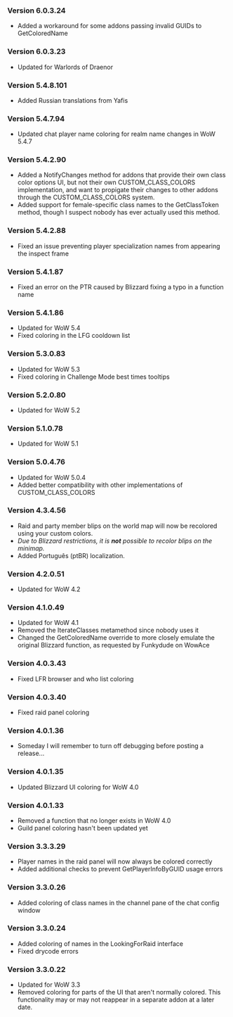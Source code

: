 ### Version 6.0.3.24

* Added a workaround for some addons passing invalid GUIDs to GetColoredName

### Version 6.0.3.23

* Updated for Warlords of Draenor

### Version 5.4.8.101

* Added Russian translations from Yafis

### Version 5.4.7.94

* Updated chat player name coloring for realm name changes in WoW 5.4.7

### Version 5.4.2.90

* Added a NotifyChanges method for addons that provide their own class color options UI, but not their own CUSTOM_CLASS_COLORS implementation, and want to propigate their changes to other addons through the CUSTOM_CLASS_COLORS system.
* Added support for female-specific class names to the GetClassToken method, though I suspect nobody has ever actually used this method.

### Version 5.4.2.88

* Fixed an issue preventing player specialization names from appearing the inspect frame

### Version 5.4.1.87

* Fixed an error on the PTR caused by Blizzard fixing a typo in a function name

### Version 5.4.1.86

* Updated for WoW 5.4
* Fixed coloring in the LFG cooldown list

### Version 5.3.0.83

* Updated for WoW 5.3
* Fixed coloring in Challenge Mode best times tooltips

### Version 5.2.0.80

* Updated for WoW 5.2

### Version 5.1.0.78

* Updated for WoW 5.1

### Version 5.0.4.76

* Updated for WoW 5.0.4
* Added better compatibility with other implementations of CUSTOM_CLASS_COLORS

### Version 4.3.4.56

* Raid and party member blips on the world map will now be recolored using your custom colors.
* *Due to Blizzard restrictions, it is **not** possible to recolor blips on the minimap.*
* Added Português (ptBR) localization.

### Version 4.2.0.51

* Updated for WoW 4.2

### Version 4.1.0.49

* Updated for WoW 4.1
* Removed the IterateClasses metamethod since nobody uses it
* Changed the GetColoredName override to more closely emulate the original Blizzard function, as requested by Funkydude on WowAce

### Version 4.0.3.43

* Fixed LFR browser and who list coloring

### Version 4.0.3.40

* Fixed raid panel coloring

### Version 4.0.1.36

* Someday I will remember to turn off debugging before posting a release...

### Version 4.0.1.35

* Updated Blizzard UI coloring for WoW 4.0

### Version 4.0.1.33

* Removed a function that no longer exists in WoW 4.0
* Guild panel coloring hasn't been updated yet

### Version 3.3.3.29

* Player names in the raid panel will now always be colored correctly
* Added additional checks to prevent GetPlayerInfoByGUID usage errors

### Version 3.3.0.26

* Added coloring of class names in the channel pane of the chat config window

### Version 3.3.0.24

* Added coloring of names in the LookingForRaid interface
* Fixed drycode errors

### Version 3.3.0.22

* Updated for WoW 3.3
* Removed coloring for parts of the UI that aren't normally colored. This functionality may or may not reappear in a separate addon at a later date.
